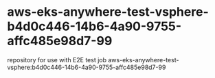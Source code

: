 # aws-eks-anywhere-test-vsphere-b4d0c446-14b6-4a90-9755-affc485e98d7-99
repository for use with E2E test job aws-eks-anywhere-test-vsphere:b4d0c446-14b6-4a90-9755-affc485e98d7-99
